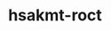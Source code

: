 ---
title: "hsakmt-roct"
layout: cache
categories: [package, develop]
meta: {"compilers": ["gcc@11.1.0", "gcc@11.4.0", "gcc@13.2.0"], "num_specs": 39, "num_specs_by_stack": {"gpu-tests": 26, "hep": 4, "ml-linux-x86_64-rocm": 9, "root": 39}, "oss": ["ubuntu20.04", "ubuntu22.04", "ubuntu24.04"], "platforms": ["linux"], "stacks": ["gpu-tests", "hep", "ml-linux-x86_64-rocm", "root"], "targets": ["x86_64_v3"], "versions": ["5.5.1", "5.6.1", "5.7.1", "6.1.2"]}
spec_details: [{"compiler": "gcc@11.1.0", "hash": "22an572l5qz4myyxtbsgcllkkox3hhd4", "os": "ubuntu20.04", "platform": "linux", "size": "-", "stacks": ["gpu-tests", "root"], "target": "x86_64_v3", "variants": ["build_system=cmake", "build_type=Release", "generator=make", "~ipo", "+shared"], "versions": ["5.6.1"]}, {"compiler": "gcc@13.2.0", "hash": "2bl4tdfldnfuvboghnnsh3lvaswsqyti", "os": "ubuntu24.04", "platform": "linux", "size": "-", "stacks": ["ml-linux-x86_64-rocm", "root"], "target": "x86_64_v3", "variants": ["~asan", "build_system=cmake", "build_type=Release", "generator=make", "~ipo", "+shared"], "versions": ["6.1.2"]}, {"compiler": "gcc@11.1.0", "hash": "4ii2a55bnldnmfsq2c7yenxsdztncfva", "os": "ubuntu20.04", "platform": "linux", "size": "-", "stacks": ["gpu-tests", "root"], "target": "x86_64_v3", "variants": ["build_system=cmake", "build_type=Release", "generator=make", "~ipo", "+shared"], "versions": ["5.6.1"]}, {"compiler": "gcc@11.1.0", "hash": "54s6oxf3lmgcsfwrcicifrh36q4csvgt", "os": "ubuntu20.04", "platform": "linux", "size": "-", "stacks": ["gpu-tests", "root"], "target": "x86_64_v3", "variants": ["build_system=cmake", "build_type=Release", "generator=make", "~ipo", "+shared"], "versions": ["5.6.1"]}, {"compiler": "gcc@11.1.0", "hash": "5lggcybdoqumpmg56emi6hsl4lwe2q2w", "os": "ubuntu20.04", "platform": "linux", "size": "-", "stacks": ["gpu-tests", "root"], "target": "x86_64_v3", "variants": ["build_system=cmake", "build_type=Release", "generator=make", "~ipo", "+shared"], "versions": ["5.6.1"]}, {"compiler": "gcc@11.1.0", "hash": "5mbfa3c33yh7nfgbotlqwsfhavfrh5hw", "os": "ubuntu20.04", "platform": "linux", "size": "-", "stacks": ["gpu-tests", "root"], "target": "x86_64_v3", "variants": ["build_system=cmake", "build_type=Release", "generator=make", "~ipo", "+shared"], "versions": ["5.6.1"]}, {"compiler": "gcc@13.2.0", "hash": "5rnavz7e5lupu6m4iw7yrmkrkgkt562m", "os": "ubuntu24.04", "platform": "linux", "size": "-", "stacks": ["ml-linux-x86_64-rocm", "root"], "target": "x86_64_v3", "variants": ["~asan", "build_system=cmake", "build_type=Release", "generator=make", "~ipo", "+shared"], "versions": ["6.1.2"]}, {"compiler": "gcc@11.4.0", "hash": "5sgdjiav3jpewkoamhuyhjfgpednmdip", "os": "ubuntu22.04", "platform": "linux", "size": "-", "stacks": ["hep", "root"], "target": "x86_64_v3", "variants": ["~asan", "build_system=cmake", "build_type=Release", "generator=make", "~ipo", "+shared"], "versions": ["5.7.1"]}, {"compiler": "gcc@11.1.0", "hash": "6d63awxztfyscnazowi6uk5gqsrgpy2w", "os": "ubuntu20.04", "platform": "linux", "size": "-", "stacks": ["gpu-tests", "root"], "target": "x86_64_v3", "variants": ["build_system=cmake", "build_type=Release", "generator=make", "~ipo", "+shared"], "versions": ["5.6.1"]}, {"compiler": "gcc@11.1.0", "hash": "6ybbc3w2fctihehhdr5tadebsxnqet4y", "os": "ubuntu20.04", "platform": "linux", "size": "-", "stacks": ["gpu-tests", "root"], "target": "x86_64_v3", "variants": ["build_system=cmake", "build_type=Release", "generator=make", "~ipo", "+shared"], "versions": ["5.6.1"]}, {"compiler": "gcc@11.1.0", "hash": "7zbvcvcpmijjjhnsde2nhbip5mq256cz", "os": "ubuntu20.04", "platform": "linux", "size": "-", "stacks": ["gpu-tests", "root"], "target": "x86_64_v3", "variants": ["build_system=cmake", "build_type=Release", "generator=make", "~ipo", "+shared"], "versions": ["5.6.1"]}, {"compiler": "gcc@11.1.0", "hash": "a63mf6jjg7w4dplavulhde6lrcbxdixt", "os": "ubuntu20.04", "platform": "linux", "size": "-", "stacks": ["gpu-tests", "root"], "target": "x86_64_v3", "variants": ["build_system=cmake", "build_type=Release", "generator=make", "~ipo", "+shared"], "versions": ["5.6.1"]}, {"compiler": "gcc@11.4.0", "hash": "asyfvrckbwp4oebiifbqtorwz7qowpp4", "os": "ubuntu22.04", "platform": "linux", "size": "-", "stacks": ["hep", "root"], "target": "x86_64_v3", "variants": ["~asan", "build_system=cmake", "build_type=Release", "generator=make", "~ipo", "+shared"], "versions": ["5.7.1"]}, {"compiler": "gcc@11.1.0", "hash": "cgspdannjyeliexvf73baf4qe64e3edx", "os": "ubuntu20.04", "platform": "linux", "size": "-", "stacks": ["gpu-tests", "root"], "target": "x86_64_v3", "variants": ["build_system=cmake", "build_type=Release", "generator=make", "~ipo", "+shared"], "versions": ["5.6.1"]}, {"compiler": "gcc@13.2.0", "hash": "conkoe4snziunrwkfvwcurpddjl4cqrz", "os": "ubuntu24.04", "platform": "linux", "size": "-", "stacks": ["ml-linux-x86_64-rocm", "root"], "target": "x86_64_v3", "variants": ["~asan", "build_system=cmake", "build_type=Release", "generator=make", "~ipo", "+shared"], "versions": ["6.1.2"]}, {"compiler": "gcc@11.1.0", "hash": "esytj6ewojnrvo6w36wu2uvo3v5gq7dr", "os": "ubuntu20.04", "platform": "linux", "size": "-", "stacks": ["gpu-tests", "root"], "target": "x86_64_v3", "variants": ["build_system=cmake", "build_type=Release", "generator=make", "~ipo", "+shared"], "versions": ["5.6.1"]}, {"compiler": "gcc@11.1.0", "hash": "fhqaqkfotkf7uni5hoxevanjko6c2tod", "os": "ubuntu20.04", "platform": "linux", "size": "-", "stacks": ["gpu-tests", "root"], "target": "x86_64_v3", "variants": ["build_system=cmake", "build_type=Release", "generator=make", "~ipo", "+shared"], "versions": ["5.6.1"]}, {"compiler": "gcc@11.1.0", "hash": "fvfo4jinhun3y3mh3iscqw25ugjramyj", "os": "ubuntu20.04", "platform": "linux", "size": "-", "stacks": ["gpu-tests", "root"], "target": "x86_64_v3", "variants": ["build_system=cmake", "build_type=Release", "generator=make", "~ipo", "+shared"], "versions": ["5.6.1"]}, {"compiler": "gcc@11.4.0", "hash": "fyvj43lpi776q6rw6qaqhiqnfhi4xooz", "os": "ubuntu22.04", "platform": "linux", "size": "-", "stacks": ["hep", "root"], "target": "x86_64_v3", "variants": ["~asan", "build_system=cmake", "build_type=Release", "generator=make", "~ipo", "+shared"], "versions": ["5.7.1"]}, {"compiler": "gcc@11.1.0", "hash": "gdxgdipt2npyz5wxehjgvfulnc7fy6xj", "os": "ubuntu20.04", "platform": "linux", "size": "-", "stacks": ["gpu-tests", "root"], "target": "x86_64_v3", "variants": ["build_system=cmake", "build_type=Release", "generator=make", "~ipo", "+shared"], "versions": ["5.6.1"]}, {"compiler": "gcc@11.1.0", "hash": "ghp5fb7qzzr6bms6yrshlkj2mmcutgxw", "os": "ubuntu20.04", "platform": "linux", "size": "-", "stacks": ["gpu-tests", "root"], "target": "x86_64_v3", "variants": ["build_system=cmake", "build_type=Release", "generator=make", "~ipo", "+shared"], "versions": ["5.6.1"]}, {"compiler": "gcc@11.1.0", "hash": "gli6srjx6e4fyylgtoaergcy7yup6kf3", "os": "ubuntu20.04", "platform": "linux", "size": "-", "stacks": ["gpu-tests", "root"], "target": "x86_64_v3", "variants": ["build_system=cmake", "build_type=Release", "generator=make", "~ipo", "+shared"], "versions": ["5.6.1"]}, {"compiler": "gcc@11.1.0", "hash": "glurkuy7wolbyaq4n5unhw4op5u6z5xi", "os": "ubuntu20.04", "platform": "linux", "size": "-", "stacks": ["gpu-tests", "root"], "target": "x86_64_v3", "variants": ["build_system=cmake", "build_type=Release", "generator=make", "~ipo", "+shared"], "versions": ["5.6.1"]}, {"compiler": "gcc@13.2.0", "hash": "hupqhrljsgnxlximqvoe37pois7uqndk", "os": "ubuntu24.04", "platform": "linux", "size": "-", "stacks": ["ml-linux-x86_64-rocm", "root"], "target": "x86_64_v3", "variants": ["~asan", "build_system=cmake", "build_type=Release", "generator=make", "~ipo", "+shared"], "versions": ["6.1.2"]}, {"compiler": "gcc@11.1.0", "hash": "hzu72kbapxz6dubzqlm3qmxbzvd2kpci", "os": "ubuntu20.04", "platform": "linux", "size": "-", "stacks": ["gpu-tests", "root"], "target": "x86_64_v3", "variants": ["build_system=cmake", "build_type=Release", "generator=make", "~ipo", "+shared"], "versions": ["5.6.1"]}, {"compiler": "gcc@13.2.0", "hash": "jnekzx4fxwcstiquc3ujh5wyb5gusqnv", "os": "ubuntu24.04", "platform": "linux", "size": "-", "stacks": ["ml-linux-x86_64-rocm", "root"], "target": "x86_64_v3", "variants": ["~asan", "build_system=cmake", "build_type=Release", "generator=make", "~ipo", "+shared"], "versions": ["6.1.2"]}, {"compiler": "gcc@11.1.0", "hash": "kxyg5ni2mbigiim5xmu7i33q4einotjw", "os": "ubuntu20.04", "platform": "linux", "size": "-", "stacks": ["gpu-tests", "root"], "target": "x86_64_v3", "variants": ["build_system=cmake", "build_type=Release", "generator=make", "~ipo", "+shared"], "versions": ["5.6.1"]}, {"compiler": "gcc@11.1.0", "hash": "mujohvrbatnhbgenztmem7g3kulcytan", "os": "ubuntu20.04", "platform": "linux", "size": "-", "stacks": ["gpu-tests", "root"], "target": "x86_64_v3", "variants": ["build_system=cmake", "build_type=Release", "generator=make", "~ipo", "+shared"], "versions": ["5.6.1"]}, {"compiler": "gcc@11.1.0", "hash": "qpgisodi2a6dj7stzuub6vd7wugun6sg", "os": "ubuntu20.04", "platform": "linux", "size": "-", "stacks": ["gpu-tests", "root"], "target": "x86_64_v3", "variants": ["build_system=cmake", "build_type=Release", "generator=make", "~ipo", "+shared"], "versions": ["5.6.1"]}, {"compiler": "gcc@11.1.0", "hash": "s3miwiywhbvdzuhvg6ok7izl3n4ax44z", "os": "ubuntu20.04", "platform": "linux", "size": "-", "stacks": ["gpu-tests", "root"], "target": "x86_64_v3", "variants": ["build_system=cmake", "build_type=Release", "generator=make", "~ipo", "+shared"], "versions": ["5.6.1"]}, {"compiler": "gcc@11.1.0", "hash": "s4vbes4tvugsskyjxr4vuq3jrpgphm7r", "os": "ubuntu20.04", "platform": "linux", "size": "-", "stacks": ["gpu-tests", "root"], "target": "x86_64_v3", "variants": ["build_system=cmake", "build_type=Release", "generator=make", "~ipo", "+shared"], "versions": ["5.6.1"]}, {"compiler": "gcc@11.1.0", "hash": "t43wich2rprmuu33iclqmumv2p6ocyof", "os": "ubuntu20.04", "platform": "linux", "size": "-", "stacks": ["gpu-tests", "root"], "target": "x86_64_v3", "variants": ["build_system=cmake", "build_type=Release", "generator=make", "~ipo", "+shared"], "versions": ["5.5.1"]}, {"compiler": "gcc@13.2.0", "hash": "uzpkfxzqrny65hu32623hrp5z5v7elvk", "os": "ubuntu24.04", "platform": "linux", "size": "-", "stacks": ["ml-linux-x86_64-rocm", "root"], "target": "x86_64_v3", "variants": ["~asan", "build_system=cmake", "build_type=Release", "generator=make", "~ipo", "+shared"], "versions": ["6.1.2"]}, {"compiler": "gcc@13.2.0", "hash": "v7sbf3mjsufz762x3fo732aqphqdskid", "os": "ubuntu24.04", "platform": "linux", "size": "-", "stacks": ["ml-linux-x86_64-rocm", "root"], "target": "x86_64_v3", "variants": ["~asan", "build_system=cmake", "build_type=Release", "generator=make", "~ipo", "+shared"], "versions": ["6.1.2"]}, {"compiler": "gcc@11.1.0", "hash": "w5fjmwsida3xtqp3dxxlpkxyyztxejyo", "os": "ubuntu20.04", "platform": "linux", "size": "-", "stacks": ["gpu-tests", "root"], "target": "x86_64_v3", "variants": ["build_system=cmake", "build_type=Release", "generator=make", "~ipo", "+shared"], "versions": ["5.6.1"]}, {"compiler": "gcc@11.1.0", "hash": "x23l3hbeiepj7qppnvezz3i3thlurmwa", "os": "ubuntu20.04", "platform": "linux", "size": "-", "stacks": ["gpu-tests", "root"], "target": "x86_64_v3", "variants": ["build_system=cmake", "build_type=Release", "generator=make", "~ipo", "+shared"], "versions": ["5.6.1"]}, {"compiler": "gcc@11.4.0", "hash": "x3uz3wpct7gzdyrcgq57f4iqkopa6oxm", "os": "ubuntu22.04", "platform": "linux", "size": "-", "stacks": ["hep", "root"], "target": "x86_64_v3", "variants": ["~asan", "build_system=cmake", "build_type=Release", "generator=make", "~ipo", "+shared"], "versions": ["5.7.1"]}, {"compiler": "gcc@13.2.0", "hash": "y6hbkdpcyqigtlalhwkgg4ywjjefdlog", "os": "ubuntu24.04", "platform": "linux", "size": "-", "stacks": ["ml-linux-x86_64-rocm", "root"], "target": "x86_64_v3", "variants": ["~asan", "build_system=cmake", "build_type=Release", "generator=make", "~ipo", "+shared"], "versions": ["6.1.2"]}, {"compiler": "gcc@13.2.0", "hash": "zupzrxuyeeore3rfpodqbnup6bytxriy", "os": "ubuntu24.04", "platform": "linux", "size": "-", "stacks": ["ml-linux-x86_64-rocm", "root"], "target": "x86_64_v3", "variants": ["~asan", "build_system=cmake", "build_type=Release", "generator=make", "~ipo", "+shared"], "versions": ["6.1.2"]}]
---